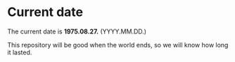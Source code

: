 # Current date

The current date is **1975.08.27.** (YYYY.MM.DD.)

This repository will be good when the world ends, so we will know how long it lasted.